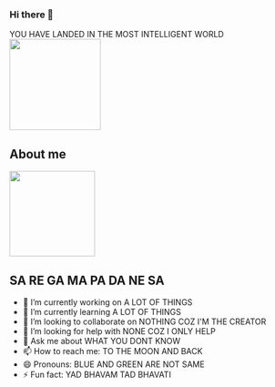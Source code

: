 ### Hi there 👋
YOU HAVE LANDED IN THE MOST INTELLIGENT WORLD
<img src="https://octodex.github.com/images/daftpunktocat-thomas.gif" height="160px" width="160px">

## About me
<img src="images/left_pointer" height="150px" width="150px">

## SA RE GA MA PA DA NE SA
- 🔭 I’m currently working on A LOT OF THINGS
- 🌱 I’m currently learning A LOT OF THINGS
- 👯 I’m looking to collaborate on NOTHING COZ I'M THE CREATOR
- 🤔 I’m looking for help with NONE COZ I ONLY HELP
- 💬 Ask me about WHAT YOU DONT KNOW
- 📫 How to reach me: TO THE MOON AND BACK
- 😄 Pronouns: BLUE AND GREEN ARE NOT SAME
- ⚡ Fun fact: YAD BHAVAM TAD BHAVATI

